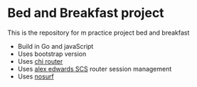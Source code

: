 # Bed and Breakfast project

This is the repository for m practice project bed and breakfast

- Build in Go and javaScript
- Uses bootstrap version
- Uses [chi router](https://github.com/go-chi/chi)
- Uses [alex edwards SCS](https://github.com/alexedwards/scs) router session management
- Uses [nosurf](https://github.com/justinas/nosurf)
